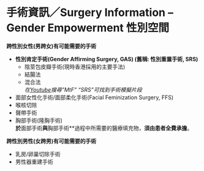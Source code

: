 # 手術資訊／Surgery Information – Gender Empowerment 性別空間

**跨性別女性(男跨女)有可能需要的手術**

-   **性別肯定手術(Gender Affirming Surgery, GAS) (舊稱: 性別重置手術, SRS)**  
    - 陰莖包皮瓣手術(現時香港採用的主要手法)  
    - 結腸法  
    - 混合法  
    *在[Youtube](https://www.youtube.com)搜尋”MtF” “SRS”可找到手術模擬片段*
-   面部女性化手術/面部柔化手術(Facial Feminization Surgery, FFS)
-   喉核切除
-   聲帶手術
-   胸部手術(隆胸手術)  
    **於**面部手術**與**胸部手術**過程中所需要的醫療填充物，**須由患者全費承擔**。

**跨性別男性(女跨男)有可能需要的手術**

-   乳房/卵巢切除手術
-   男性器重建手術